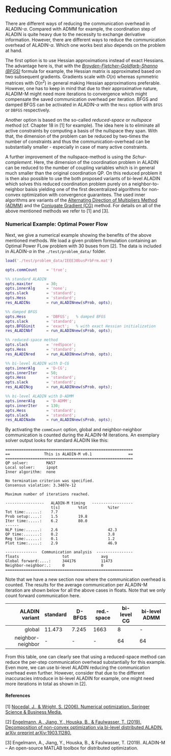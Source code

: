 # Reducing Communication
There are different ways of reducing the communication overhead in ALADIN-$\alpha$. Compared with ADMM for example, the coordination step of ALADIN is quite heavy due to the necessity to exchange derivative information. However, there are different ways to reduce the communication overhead of ALADIN-$\alpha$. Which one works best also depends on the problem at hand.

The first option is to use Hessian approximations instead of exact Hessians. The advantage here is, that with the [*Broyden-Fletcher–Goldfarb-Shanno (BFGS)*](https://en.wikipedia.org/wiki/Broyden%E2%80%93Fletcher%E2%80%93Goldfarb%E2%80%93Shanno_algorithm) formula for example, the Hessian matrix is approximated based on two subsequent gradients. Gradients scale with $O(n)$ whereas symmetric matrices with $O(n^2)$ in general making Hessian approximations preferable. However, one has to keep in mind that due to their approximative nature, ALADIM-M might need more iterations to convergence which might compensate the saved communication overhead per iteration. BFGS and damped BFGS can be activated in ALADIN-$\alpha$ with the `Hess` option with `BFGS` or `DBFGS` respectively. 

Another option is based on the so-called *reduced-space* or *nullspace* method (cf. Chapter 18 in [1] for example). The idea here is to eliminate all active constraints by computing a basis of the nullspace they span. With that, the dimension of the problem can be reduced by two-times the number of constraints and thus the communication-overhead can be substantially smaller - especially in case of many active constraints.

A further improvement of the nullspace-method is using the *Schur-complement*. Here, the dimension of the coordination problem in ALADIN can be reduced to the number of coupling variables which is in general much smaller than the original coordination QP. On this reduced problem it is then also possible to use the both proposed variants of bi-level ALADIN which solves this reduced coordination problem purely on a neighbor-to-neighbor baisis yielding one of the first decentralized algorithms for non-convex optimization with convergence guarantees. The used inner algorithms are variants of the [Alternating Direction of Multipliers Method (ADMM)](https://en.wikipedia.org/wiki/Augmented_Lagrangian_method#Alternating_direction_method_of_multipliers) and the [Conjugate Gradient (CG)](https://en.wikipedia.org/wiki/Conjugate_gradient_method) method. For details on all of the above mentioned methods we refer to [1] and [3].

### Numerical Example: Optimal Power Flow
Next, we give a numerical example showing the benefits of the above mentioned methods. We load a given problem formulation containing an Optimal Power FLow problem with 30 buses from [2]. The data is included in ALADIN-$\alpha$ in the `./test/problem_data/` folder.

```matlab
load('./test/problem_data/IEEE30busPrbFrm.mat')

opts.commCount    = 'true';

%% standard ALADIN
opts.maxiter      = 30;
opts.innerAlg     = 'none';
opts.slack        = 'standard'; 
opts.Hess         = 'standard';       
res_ALADINs       = run_ALADINnew(sProb, opts);

%% damped BFGS
opts.Hess         = 'DBFGS';   % damped BFGS       
opts.slack        = 'standard'; 
opts.BFGSinit     = 'exact';   % with exact Hessian initialization
res_ALADINbf      = run_ALADINnew(sProb, opts);

%% reduced-space method
opts.slack        = 'redSpace'; 
opts.Hess         = 'standard';    
res_ALADINred     = run_ALADINnew(sProb, opts);

%% bi-level ALADIN with D-CG
opts.innerAlg     = 'D-CG';
opts.innerIter    = 50;
opts.Hess         = 'standard';
opts.slack        = 'standard'; 
res_ALADINcg      = run_ALADINnew(sProb, opts);

%% bi-level ALADIN with D-ADMM
opts.innerAlg     = 'D-ADMM';
opts.innerIter    = 130;
opts.Hess         = 'standard';
opts.slack        = 'standard'; 
res_ALADINadm     = run_ALADINnew(sProb, opts);
```

By activating the `commCount` option, global and neighbor-neighbor communication is counted during the ALADIN-M iterations. An exemplary solver output looks for standard ALADIN like this: 

```
========================================================      
==               This is ALADIN-M v0.1                ==      
========================================================      
QP solver:        MA57
Local solver:     ipopt
Inner algorithm:  none
                                                            
No termination criterion was specified.
Consensus violation: 3.3407e-12
                                                            
Maximum number of iterations reached.
                                                        
-----------------   ALADIN-M timing   ------------------
                    t[s]        %tot         %iter
Tot time:......:    7.7                                 
Prob setup:....:    1.5         19.8                    
Iter time:.....:    6.2         80.0                    
------
NLP time:......:    2.6                      42.3       
QP time:.......:    0.2                      3.8        
Reg time:......:    0.1                      1.2        
Plot time:.....:    2.9                      46.9       
                                                        
--------------  Communication analysis  ----------------
floats                   tot              avg 
Global forward:....:     344176           11473      
Neighbor-neighbor:.:     0                0          
========================================================
```

Note that we have a new section now where the communication overhead is counted. The results for the average communication per ALADIN-M iteration are shown below for all the above cases in floats. Note that we only count forward communication here.

| ALADIN variant   | standard      | D-BFGS | red.-space | bi-level CG | bi-level ADMM |
| -------------:   |---------------| ------ | -------------|---------------| ------|
| global           |11.473         | 7.245  | 1663         | 8             | - 
| neighbor-neighbor| -             | -      | -            | 64            | 64


From this table, one can clearly see that using a reduced-space method can reduce the per-step communication overhead substantially for this example. Even more, we can use bi-level ALADIN reducing the communication overhead even further. However, consider that due to the different inaccuracies introduce in bi-level ALADIN for example, one might need more iterations in total as shown in [2].






#### References
[1] [Nocedal, J., & Wright, S. (2006). Numerical optimization. Springer Science & Business Media.](https://www.springer.com/de/book/9780387303031)

[2] [Engelmann, A., Jiang, Y., Houska, B., & Faulwasser, T. (2019). Decomposition of non-convex optimization via bi-level distributed ALADIN. arXiv preprint arXiv:1903.11280.](https://arxiv.org/abs/1903.11280) 

[3] Engelmann, A., Jiang, Y., Houska, B., & Faulwasser, T. (2019). ALADIN-M – An open-source MATLAB toolbox for distributed optimization.

